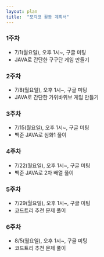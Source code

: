 ```yaml
---
layout: plan
title:  "모각코 활동 계획서"
---
```



### 1주차
* 7/1(월요일), 오후 1시~, 구글 미팅
* JAVA로 간단한 구구단 게임 만들기

### 2주차
* 7/8(월요일), 오후 1시~, 구글 미팅
* JAVA로 간단한 가위바위보 게임 만들기

### 3주차
* 7/15(월요일), 오후 1시~, 구글 미팅
* 백준 JAVA로 심화1 풀이

### 4주차
* 7/22(월요일), 오후 1시~, 구글 미팅
* 백준 JAVA로 2차 배열 풀이

### 5주차
* 7/29(월요일), 오후 1시~, 구글 미팅
* 코드트리 추천 문제 풀이

### 6주차
* 8/5(월요일), 오후 1시~, 구글 미팅
* 코드트리 추천 문제 풀이

